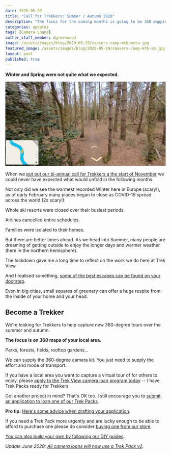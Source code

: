 ```yaml
---
date: 2020-05-29
title: "Call for Trekkers: Summer / Autumn 2020"
description: "The focus for the coming months is going to be 360 mapping of local areas."
categories: updates
tags: [Camera Loans]
author_staff_member: dgreenwood
image: /assets/images/blog/2020-05-29/ceasers-camp-mtb-meta.jpg
featured_image: /assets/images/blog/2020-05-29/ceasers-camp-mtb-sm.jpg
layout: post
published: true
---
```


**Winter and Spring were not quite what we expected.**

<img class="img-fluid" src="/assets/images/blog/2020-05-29/ceasers-camp-mtb-sm.jpg" alt="Ceasers Camp Mountain Bike Virtual Tour" title="Ceasers Camp Mountain Bike Virtual Tour" />

When we [put out our bi-annual call for Trekkers a the start of November](/blog/2019/call-for-trekkers-winter-spring) we could never have expected what would unfold in the following months.

Not only did we see the warmest recorded Winter here in Europe (scary!), as of early February many places began to close as COVID-19 spread across the world (2x scary!).

Whole ski resorts were closed over their busiest periods.

Airlines cancelled entire schedules.

Families were isolated to their homes.

But there are better times ahead. As we head into Summer, many people are dreaming of getting outside to enjoy the longer days and warmer weather (here in the northern hemisphere).

The lockdown gave me a long time to reflect on the work we do here at Trek View.

And I realised something, [some of the best escapes can be found on your doorstep](/case-studies/2020/gb/aldershot-byelaws-review).

Even in big cities, small squares of greenery can offer a huge respite from the inside of your home and your head.

## Become a Trekker

We're looking for Trekkers to help capture new 360-degree tours over the summer and autumn.

**The focus is on 360 maps of your local area.**

Parks, forests, fields, rooftop gardens...

We can supply the 360-degree camera kit. You just need to supply the effort and mode of transport.

If you have a local area you want to capture a virtual tour of for others to enjoy, please [apply to the Trek View camera loan program today](/loan) -- I have Trek Packs ready for Trekkers.

Got another project in mind? That's OK too. I still encourage you to [submit an application to loan one of our Trek Packs](/loan).

**Pro tip:** [Here's some advice when drafting your application](/blog/2019/how-to-make-successful-trek-pack-loan-application/).

If you need a Trek Pack more urgently and are lucky enough to be able to afford to purchase one please do consider [buying one from our store](/store).

[You can also build your own by following our DIY guides](/trek-pack).

_Update June 2020: [All camera loans will now use a Trek Pack v2](/blog/2020/announcing-trek-pack-v2)._